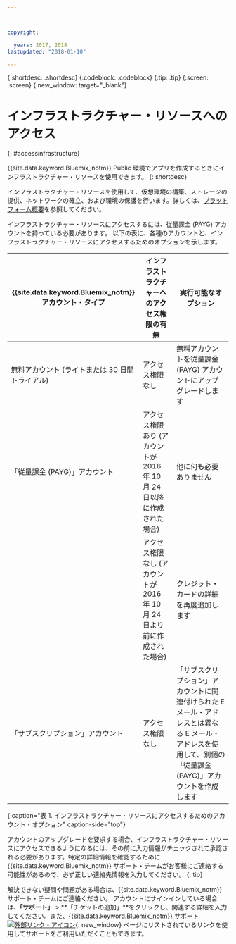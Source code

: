 ```yaml
---



copyright:

  years: 2017, 2018
lastupdated: "2018-01-10"

---
```


{:shortdesc: .shortdesc}
{:codeblock: .codeblock}
{:tip: .tip}
{:screen: .screen}
{:new_window: target="_blank"}

# インフラストラクチャー・リソースへのアクセス
{: #accessinfrastructure}

{{site.data.keyword.Bluemix_notm}} Public 環境でアプリを作成するときにインフラストラクチャー・リソースを使用できます。
{: shortdesc}

インフラストラクチャー・リソースを使用して、仮想環境の構築、ストレージの提供、ネットワークの確立、および環境の保護を行います。詳しくは、[プラットフォーム概要](/docs/overview/ibm-cloud.html)を参照してください。 

インフラストラクチャー・リソースにアクセスするには、従量課金 (PAYG) アカウントを持っている必要があります。 以下の表に、各種のアカウントと、インフラストラクチャー・リソースにアクセスするためのオプションを示します。 

|{{site.data.keyword.Bluemix_notm}} アカウント・タイプ |	インフラストラクチャーへのアクセス権限の有無 |	実行可能なオプション |
|------------------|-----------------------|---------------|
|無料アカウント (ライトまたは 30 日間トライアル) |	アクセス権限なし |	無料アカウントを従量課金 (PAYG) アカウントにアップグレードします |
|「従量課金 (PAYG)」アカウント | アクセス権限あり (アカウントが 2016 年 10 月 24 日以降に作成された場合) | 他に何も必要ありません | 
| | アクセス権限なし (アカウントが 2016 年 10 月 24 日より前に作成された場合) | クレジット・カードの詳細を再度追加します |
|「サブスクリプション」アカウント |	アクセス権限なし |	「サブスクリプション」アカウントに関連付けられた E メール・アドレスとは異なる E メール・アドレスを使用して、別個の「従量課金 (PAYG)」アカウントを作成します |
{:caption="表 1. インフラストラクチャー・リソースにアクセスするためのアカウント・オプション" caption-side="top"}

アカウントのアップグレードを要求する場合、インフラストラクチャー・リソースにアクセスできるようになるには、その前に入力情報がチェックされて承認される必要があります。特定の詳細情報を確認するために {{site.data.keyword.Bluemix_notm}} サポート・チームがお客様にご連絡する可能性があるので、必ず正しい連絡先情報を入力してください。
{: tip}

解決できない疑問や問題がある場合は、{{site.data.keyword.Bluemix_notm}} サポート・チームにご連絡ください。 アカウントにサインインしている場合は、**「サポート」** > **「チケットの追加」**をクリックし、関連する詳細を入力してください。また、[{{site.data.keyword.Bluemix_notm}} サポート![外部リンク・アイコン](../icons/launch-glyph.svg)](http://ibm.biz/bluemixsupport){: new_window} ページにリストされているリンクを使用してサポートをご利用いただくこともできます。
